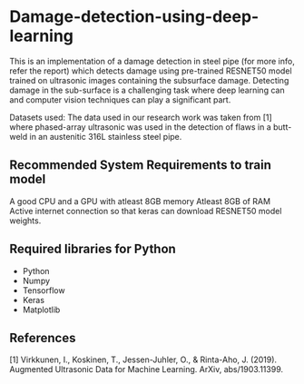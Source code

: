 # Damage-detection-using-deep-learning

This is an implementation of a damage detection in steel pipe (for more info, refer the report) which detects damage using pre-trained RESNET50 model trained on ultrasonic images containing the subsurface damage. Detecting damage in the sub-surface is a challenging task where deep learning can and computer vision techniques can play a significant part.

Datasets used: The data used in our research work was taken from [1] where phased-array ultrasonic was used in the detection of flaws in a butt-weld in an austenitic 316L stainless steel pipe.

## Recommended System Requirements to train model

A good CPU and a GPU with atleast 8GB memory Atleast 8GB of RAM Active internet connection so that keras can download RESNET50 model weights.

## Required libraries for Python

- Python
- Numpy
- Tensorflow
- Keras
- Matplotlib

## References

[1] Virkkunen, I., Koskinen, T., Jessen-Juhler, O., & Rinta-Aho, J. (2019). Augmented Ultrasonic Data for Machine Learning. ArXiv, abs/1903.11399.
